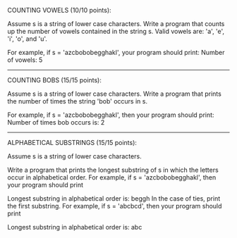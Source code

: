 COUNTING VOWELS  (10/10 points):  

Assume s is a string of lower case characters. Write a program that counts up the number of vowels contained in the string s.
Valid vowels are: 'a', 'e', 'i', 'o', and 'u'. 


For example, if s = 'azcbobobegghakl', your program should print:
Number of vowels: 5

-----------------------------------------------------------------------------------------------------------------------------

COUNTING BOBS  (15/15 points):  

Assume s is a string of lower case characters. Write a program that prints the number of times the string 'bob' occurs in s. 


For example, if s = 'azcbobobegghakl', then your program should print:
Number of times bob occurs is: 2

-----------------------------------------------------------------------------------------------------------------------------

ALPHABETICAL SUBSTRINGS  (15/15 points):  

Assume s is a string of lower case characters.

Write a program that prints the longest substring of s in which the letters occur in alphabetical order. For example, if s = 'azcbobobegghakl', then your program should print

Longest substring in alphabetical order is: beggh
In the case of ties, print the first substring. For example, if s = 'abcbcd', then your program should print

Longest substring in alphabetical order is: abc
